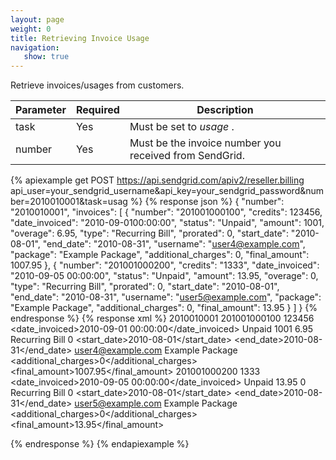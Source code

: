 ```yaml
---
layout: page
weight: 0
title: Retrieving Invoice Usage
navigation:
   show: true
---
```


Retrieve invoices/usages from customers.

<table id="parameters-get" class="table table-bordered table-striped">
   <thead>
      <tr>
         <th>Parameter</th>
         <th>Required</th>
         <th>Description</th>
      </tr>
   </thead>
   <tbody>
      <tr>
         <td>task</td>
         <td>Yes</td>
         <td>
            Must be set to
            <em>usage</em>
            .
         </td>
      </tr>
      <tr>
         <td>number</td>
         <td>Yes</td>
         <td>Must be the invoice number you received from SendGrid.</td>
      </tr>
   </tbody>
</table>


{% apiexample get POST https://api.sendgrid.com/apiv2/reseller.billing api_user=your_sendgrid_username&api_key=your_sendgrid_password&number=2010010001&task=usag %}
  {% response json %}
{
  "number": "2010010001",
  "invoices": [
    {
      "number": "201001000100",
      "credits": 123456,
      "date_invoiced": "2010-09-0100:00:00",
      "status": "Unpaid",
      "amount": 1001,
      "overage": 6.95,
      "type": "Recurring Bill",
      "prorated": 0,
      "start_date": "2010-08-01",
      "end_date": "2010-08-31",
      "username": "user4@example.com",
      "package": "Example Package",
      "additional_charges": 0,
      "final_amount": 1007.95
    },
    {
      "number": "201001000200",
      "credits": "1333",
      "date_invoiced": "2010-09-05 00:00:00",
      "status": "Unpaid",
      "amount": 13.95,
      "overage": 0,
      "type": "Recurring Bill",
      "prorated": 0,
      "start_date": "2010-08-01",
      "end_date": "2010-08-31",
      "username": "user5@example.com",
      "package": "Example Package",
      "additional_charges": 0,
      "final_amount": 13.95
    }
  ]
}
  {% endresponse %}
  {% response xml %}
<usage>
   <number>2010010001</number>
   <invoices>
      <invoice>
         <number>201001000100</number>
         <credits>123456</credits>
         <date_invoiced>2010-09-01 00:00:00</date_invoiced>
         <status>Unpaid</status>
         <amount>1001</amount>
         <overage>6.95</overage>
         <type>Recurring Bill</type>
         <prorated>0</prorated>
         <start_date>2010-08-01</start_date>
         <end_date>2010-08-31</end_date>
         <username>user4@example.com</username>
         <package>Example Package</package>
         <additional_charges>0</additional_charges>
         <final_amount>1007.95</final_amount>
      </invoice>
      <invoice>
         <number>201001000200</number>
         <credits>1333</credits>
         <date_invoiced>2010-09-05 00:00:00</date_invoiced>
         <status>Unpaid</status>
         <amount>13.95</amount>
         <overage>0</overage>
         <type>Recurring Bill</type>
         <prorated>0</prorated>
         <start_date>2010-08-01</start_date>
         <end_date>2010-08-31</end_date>
         <username>user5@example.com</username>
         <package>Example Package</package>
         <additional_charges>0</additional_charges>
         <final_amount>13.95</final_amount>
      </invoice>
   </invoices>
</usage>

  {% endresponse %}
{% endapiexample %}
